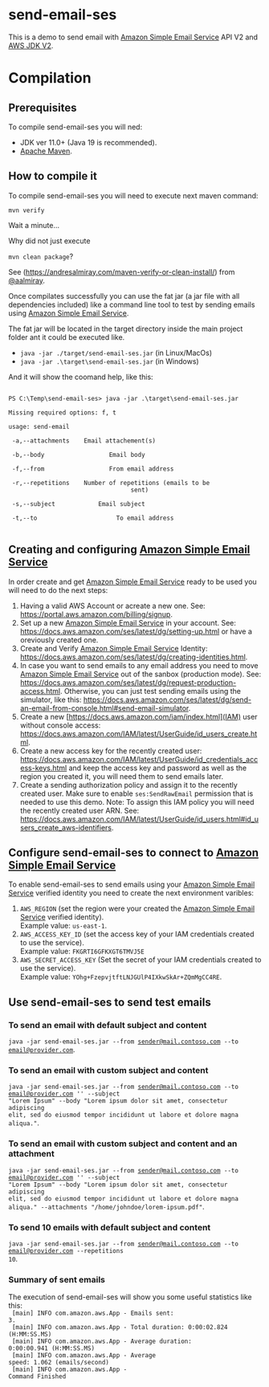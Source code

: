 # send-email-ses
This is a demo to send email with [Amazon Simple Email Service](https://aws.amazon.com/ses/) API V2 and [AWS JDK V2](https://sdk.amazonaws.com/java/api/latest/software/amazon/awssdk/services/sesv2/package-summary.html).

# Compilation
## Prerequisites
To compile send-email-ses you will ned:
- JDK ver 11.0+ (Java 19 is recommended).
- [Apache Maven](https://maven.apache.org/).
## How to compile it
To compile send-email-ses you will need to execute next maven command:

<code>mvn verify</code></br>

Wait a minute...

Why did not just execute

<code>mvn clean package</code>?

See (https://andresalmiray.com/maven-verify-or-clean-install/) from [@aalmiray](https://twitter.com/aalmiray).

Once compilates successfully you can use the fat jar (a jar file with all dependencies included) like a command line tool to test by sending emails using  [Amazon Simple Email Service](https://aws.amazon.com/ses/).

The fat jar will be located in the target directory inside the main project folder ant it could be executed like.
- <code>java -jar ./target/send-email-ses.jar</code> (in Linux/MacOs)
- <code>java -jar .\target\send-email-ses.jar</code> (in Windows)

And it will show the coomand help, like this:

<code>
PS C:\Temp\send-email-ses> java -jar .\target\send-email-ses.jar</br>
Missing required options: f, t</br>
usage: send-email</br>
 -a,--attachments <attachments>   Email attachement(s)</br>
 -b,--body <body>                 Email body</br>
 -f,--from <from>                 From email address</br>
 -r,--repetitions <repetitions>   Number of repetitions (emails to be
                                  sent)</br>
 -s,--subject <subject>           Email subject</br>
 -t,--to <to>                     To email address</br>
</code>

## Creating and configuring [Amazon Simple Email Service](https://aws.amazon.com/ses/)
In order create and get [Amazon Simple Email Service](https://aws.amazon.com/ses/)  ready to be used you will need to do the next steps:
1. Having a valid AWS Account or acreate a new one. See: https://portal.aws.amazon.com/billing/signup.
2. Set up a new [Amazon Simple Email Service](https://aws.amazon.com/ses/) in your account. See: https://docs.aws.amazon.com/ses/latest/dg/setting-up.html or have a oreviously created one.
3. Create and Verify [Amazon Simple Email Service](https://aws.amazon.com/ses/) Identity: https://docs.aws.amazon.com/ses/latest/dg/creating-identities.html.
4. In case you want to send emails to any email address you need to move [Amazon Simple Email Service](https://aws.amazon.com/ses/) out of the sanbox (production mode). See: https://docs.aws.amazon.com/ses/latest/dg/request-production-access.html. Otherwise, you can just test sending emails using the simulator, like this: https://docs.aws.amazon.com/ses/latest/dg/send-an-email-from-console.html#send-email-simulator.
5. Create a new [https://docs.aws.amazon.com/iam/index.html](IAM) user without console access: https://docs.aws.amazon.com/IAM/latest/UserGuide/id_users_create.html.
6. Create a new access key for the recently created user: https://docs.aws.amazon.com/IAM/latest/UserGuide/id_credentials_access-keys.html and keep the access key and password as well as the region you created it, you will need them to send emails later.
7. Create a sending authorization policy and assign it to the recently created user. Make sure to enable <code>ses:SendRawEmail</code> permission that is needed to use this demo. Note: To assign this IAM policy you will need the recently created user ARN. See: https://docs.aws.amazon.com/IAM/latest/UserGuide/id_users.html#id_users_create_aws-identifiers.

## Configure send-email-ses to connect to [Amazon Simple Email Service](https://aws.amazon.com/ses/)
To enable send-email-ses to send emails using your [Amazon Simple Email Service](https://aws.amazon.com/ses/) verified identity you need to create the next environment varibles:
1. <code>AWS_REGION</code> (set the region were your created the [Amazon Simple Email Service](https://aws.amazon.com/ses/) verified identity). </br>Example value: <code>us-east-1</code>.
2. <code>AWS_ACCESS_KEY_ID</code> (set the access key of your IAM credentials created to use the service). </br>Example value: <code>FKGRTI6GFKXGT6TMVJ5E</code>
3. <code>AWS_SECRET_ACCESS_KEY</code> (Set the secret of your IAM credentials created to use the service). </br>Example value: <code>YOhg+FzepvjtftLNJGUlP4IXkwSkAr+ZQmMgCC4RE</code>.

## Use send-email-ses to send test emails

### To send an email with default subject and content
<code>java -jar send-email-ses.jar --from sender@mail.contoso.com --to email@provider.com</code>.</br>

### To send an email with custom subject and content
<code>java -jar send-email-ses.jar --from sender@mail.contoso.com --to email@provider.com '' --subject "Lorem Ipsum" --body "Lorem ipsum dolor sit amet, consectetur adipiscing elit, sed do eiusmod tempor incididunt ut labore et dolore magna aliqua."</code>.</br>

### To send an email with custom subject and content and an attachment
<code>java -jar send-email-ses.jar --from sender@mail.contoso.com --to email@provider.com '' --subject "Lorem Ipsum" --body "Lorem ipsum dolor sit amet, consectetur adipiscing elit, sed do eiusmod tempor incididunt ut labore et dolore magna aliqua." --attachments "/home/johndoe/lorem-ipsum.pdf"</code>.</br>

### To send 10 emails with default subject and content
<code>java -jar send-email-ses.jar --from sender@mail.contoso.com --to email@provider.com --repetitions 10</code>.</br>

### Summary of sent emails
The execution of send-email-ses will show you some useful statistics like this:</br>
<code>
[main] INFO com.amazon.aws.App - Emails sent: 3.</br>
[main] INFO com.amazon.aws.App - Total duration: 0:00:02.824 (H:MM:SS.MS)</br>
[main] INFO com.amazon.aws.App - Average duration: 0:00:00.941 (H:MM:SS.MS)</br>
[main] INFO com.amazon.aws.App - Average speed: 1.062 (emails/second)</br>
[main] INFO com.amazon.aws.App - Command Finished</br>
</code>
